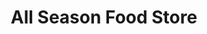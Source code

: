 ---
title: "All Season Food Store"
url: /houston/all-season-food-store-fulton-street/
shop: Lebensmittel
---